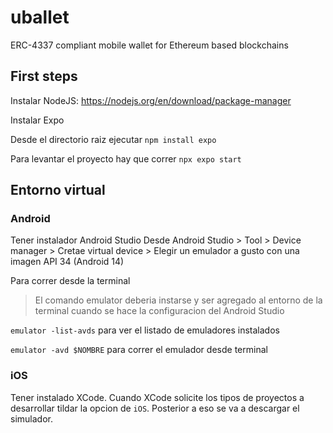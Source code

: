 # uballet
ERC-4337 compliant mobile wallet for Ethereum based blockchains


## First steps 

Instalar NodeJS: https://nodejs.org/en/download/package-manager

Instalar Expo

Desde el directorio raiz ejecutar `npm install expo`

Para levantar el proyecto hay que correr `npx expo start`

## Entorno virtual

### Android 

Tener instalador Android Studio
Desde Android Studio > Tool > Device manager > Cretae virtual device > Elegir un emulador a gusto con una imagen API 34 (Android 14)

Para correr desde la terminal

> El comando emulator deberia instarse y ser agregado al entorno de la terminal cuando se hace la configuracion del Android Studio

`emulator -list-avds` para ver el listado de emuladores instalados

`emulator -avd $NOMBRE` para correr el emulador desde terminal 

### iOS

Tener instalado XCode. Cuando XCode solicite los tipos de proyectos a desarrollar tildar la opcion de `iOS`. Posterior a eso se va a descargar el simulador.

